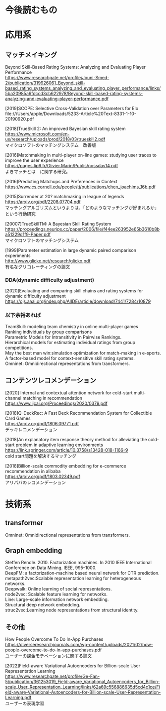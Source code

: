 # 今後読むもの 
# 応用系  
## マッチメイキング   
Beyond Skill-Based Rating Systems: Analyzing and Evaluating Player Performance  
https://www.researchgate.net/profile/Jouni-Smed-2/publication/319926061_Beyond_skill-based_rating_systems_analyzing_and_evaluating_player_performance/links/5ba20985a6fdccd3cb622978/Beyond-skill-based-rating-systems-analyzing-and-evaluating-player-performance.pdf  
  
[2019]SCOPE: Selective Cross-Validation over Parameters for Elo  
file:///Users/apple/Downloads/5233-Article%20Text-8331-1-10-20190920.pdf  
  

[2018]TrueSkill 2: An improved Bayesian skill rating system  
https://www.microsoft.com/en-us/research/uploads/prod/2018/03/trueskill2.pdf  
マイクロソフトのマッチングシステム　改善版  

[2016]Matchmaking in multi-player on-line games: studying user traces to improve the user experience  
https://pages.lip6.fr/Olivier.Marin/Publis/nossdav14.pdf  
よきマッチとは　に関する研究。

[2016]Predicting Matchups and Preferences in Context  
https://www.cs.cornell.edu/people/tj/publications/chen_joachims_16b.pdf  
  
[2015]Surrender at 20? matchmaking in league of legends  
https://arxiv.org/pdf/2208.07704.pdf  
マッチングアルゴリズムというよりは、「どのようなマッチングが好まれるか」という行動研究  
  
[20007]TrueSkillTM: A Bayesian Skill Rating System  
https://proceedings.neurips.cc/paper/2006/file/f44ee263952e65b3610b8ba51229d1f9-Paper.pdf  
マイクロソフトのマッチングシステム  
  
[1999]Parameter estimation in large dynamic paired comparison experiments  
http://www.glicko.net/research/glicko.pdf  
有名なグリコレーティングの論文  

### DDA(dynamic difficulty adjustment)  
[2020]Evaluating and comparing skill chains and rating systems for dynamic difficulty adjustment  
https://ojs.aaai.org/index.php/AIIDE/article/download/7441/7284/10879  

### 以下余裕あれば  
TeamSkill: modeling team chemistry in online multi-player games  
Ranking individuals by group comparisons  
Parametric Models for Intransitivity in Pairwise Rankings.  
Hierarchical models for estimating individual ratings from group competitions.  
May the best man win:simulation optimization for match-making in e-sports.  
A factor-based model for context-sensitive skill rating systems.  
Omninet: Omnidirectional representations from transformers. 
## コンテンツレコメンデーション  
[2020] Internal and contextual attention network for cold-start multi-channel matching in recommendation  
https://www.ijcai.org/Proceedings/2020/0379.pdf  
  
[2018]Q-DeckRec: A Fast Deck Recommendation System  for Collectible Card Games  
https://arxiv.org/pdf/1806.09771.pdf  
デッキレコメンデーション  
  
[2018]An explanatory item response theory method for alleviating the cold-start problem in adaptive learning environments  
https://link.springer.com/article/10.3758/s13428-018-1166-9  
cold start問題を解決するマッチング  
  
[2018]Billion-scale commodity embedding for e-commerce recommendation in alibaba  
https://arxiv.org/pdf/1803.02349.pdf  
アリババのレコメンデーション  
  


  
# 技術系
## transformer  
Omninet: Omnidirectional representations from transformers.  
## Graph embedding  
Steffen Rendle. 2010. Factorization machines. In 2010 IEEE International Conference on Data Mining. IEEE, 995–1000.  
DeepFM: a factorization-machine based neural network for CTR prediction.  
metapath2vec:Scalable representation learning for heterogeneous networks.  
Deepwalk: Online learning of social representations.  
node2vec: Scalable feature learning for networks.  
Line: Large-scale information network embedding.  
Structural deep network embedding.  
struc2vec:Learning node representations from structural identity.  

## その他  
How People Overcome To Do In-App Purchases  
https://diverseresearchjournals.com/wp-content/uploads/2021/02/how-people-overcome-to-do-in-app-purchases.pdf  
ユーザーの課金モチベーションに関する論文  
  
[2022]Field-aware Variational Autoencoders for Billion-scale User Representation Learning  
https://www.researchgate.net/profile/Ge-Fan-5/publication/361253019_Field-aware_Variational_Autoencoders_for_Billion-scale_User_Representation_Learning/links/62a69c556886635d5cd4c1ce/Field-aware-Variational-Autoencoders-for-Billion-scale-User-Representation-Learning.pdf  
ユーザーの表現学習
